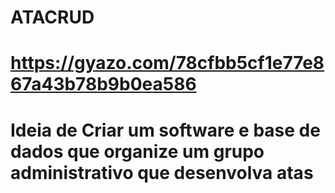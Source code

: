 # ATACRUD
# https://gyazo.com/78cfbb5cf1e77e867a43b78b9b0ea586 
# Ideia de Criar um software e base de dados que organize um grupo administrativo que desenvolva atas
